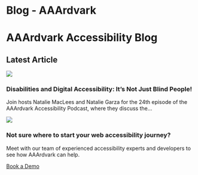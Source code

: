 # Blog - AAArdvark

# AAArdvark Accessibility Blog

 

## Latest Article

 

 

![](https://aaardvarkaccessibility.com/wp-content/uploads/2025/06/AAA-A11y-Podcast-Ep-24-1-768x432.png) 

### Disabilities and Digital Accessibility: It’s Not Just Blind People!

 

Join hosts Natalie MacLees and Natalie Garza for the 24th episode of the AAArdvark Accessibility Podcast, where they discuss the...

![](https://aaardvarkaccessibility.com/wp-content/uploads/2025/01/triangle-stacked-accent.png)

### Not sure where to start your web accessibility journey?

 

Meet with our team of experienced accessibility experts and developers to see how AAArdvark can help.

 

[Book a Demo](https://aaardvarkaccessibility.com/meet-the-founders/)

